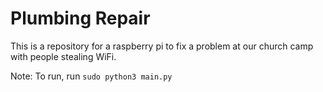 # Plumbing Repair

This is a repository for a raspberry pi to fix a problem at our church camp with people stealing WiFi.

Note: To run, run `sudo python3 main.py`